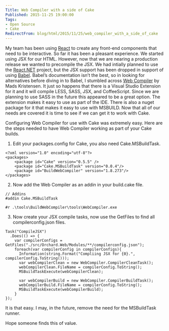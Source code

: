 ```yaml
---
Title: Web Compiler with a side of Cake
Published: 2015-11-25 19:00:00
Tags:
- Open Source
- Cake
RedirectFrom: blog/html/2015/11/25/web_compiler_with_a_side_of_cake
---
```


My team has been using [React](http://facebook.github.io/react/) to create any front-end components that need to be interactive. So far it has been a pleasant experience. We started using JSX for our HTML. However, now that we are nearing a production release we wanted to precompile the JSX. We had intially planned to use the [React.NET](http://reactjs.net/) project, but the JSX support has been dropped in support of using [Babel](https://babeljs.io/). Babel’s documentation isn’t the best, so in looking for alternatives before diving in to Babel, I stumbled across [Web Compiler](https://github.com/madskristensen/WebCompiler) by Mads Kristensen. It just so happens that there is a Visual Studio Extension for it and it will compile LESS, SASS, JSX, and CoffeeScript. Since we are planning to use SASS in the future this appeared to be a great option. The extension makes it easy to use as part of the IDE. There is also a nuget package for it that makes it easy to use with MSBUILD. Now that all of our needs are covered it is time to see if we can get it to work with Cake.

Configuring Web Compiler for use with Cake was extremely easy. Here are the steps needed to have Web Compiler working as part of your Cake builds.

1. Edit your packages.config for Cake, you also need Cake.MSBuildTask.
```
<?xml version="1.0" encoding="utf-8"?>
<packages>
    <package id="Cake" version="0.5.5" />
    <package id="Cake.MSBuildTask" version="0.0.4"/>
    <package id="BuildWebCompiler" version="1.8.273"/>
</packages>
```

2. Now add the Web Compiler as an addin in your build.cake file.
```
// Addins
#addin Cake.MSBuildTask

#r .\tools\BuildWebCompiler\tools\WebCompiler.exe
```

3. Now create your JSX compile tasks, now use the GetFiles to find all compilerconfig.json files.
```
Task("CompileJSX")
  .Does(() => {
    var compilerConfigs = GetFiles("./src/Orchard.Web/Modules/**/compilerconfig.json");
    foreach(var compilerConfig in compilerConfigs){
      Information(string.Format("Compliing JSX for {0}.", compilerConfig.ToString()));
      var webCompilerClean = new WebCompiler.CompilerCleanTask();
      webCompilerClean.FileName = compilerConfig.ToString();
      MSBuildTaskExecute(webCompilerClean);

      var webCompilerBuild = new WebCompiler.CompilerBuildTask();
      webCompilerBuild.FileName = compilerConfig.ToString();
      MSBuildTaskExecute(webCompilerBuild);
    }
});
```

It is that easy. I may, in the future, remove the need for the MSBuildTask runner.

Hope someone finds this of value.